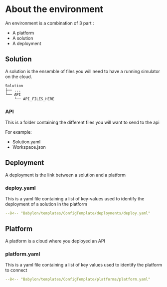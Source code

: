 # About the environment

An environment is a combination of 3 part : 
- A platform
- A solution
- A deployment

## Solution

A solution is the ensemble of files you will need to have a running simulator on the cloud.

```text
Solution
├── ...
└── API
    └── API_FILES_HERE
```

### API

This is a folder containing the different files you will want to send to the api

For example:

- Solution.yaml
- Workspace.json

## Deployment

A deployment is the link between a solution and a platform

### deploy.yaml

This is a yaml file containing a list of key-values used to identify the deployment of a solution in the platform

```yaml
--8<-- "Babylon/templates/ConfigTemplate/deployments/deploy.yaml"
```

## Platform

A platform is a cloud where you deployed an API

### platform.yaml

This is a yaml file containing a list of key values used to identify the platform to connect

```yaml
--8<-- "Babylon/templates/ConfigTemplate/platforms/platform.yaml"
```
